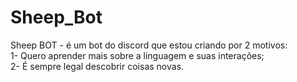 # Sheep_Bot<br>

Sheep BOT - é um bot do discord que estou criando por 2 motivos: <br>
  1- Quero aprender mais sobre a linguagem e suas interações;<br>
  2- É sempre legal descobrir coisas novas.<br>
